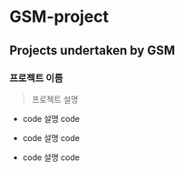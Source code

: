 GSM-project
=============
Projects undertaken by GSM
-------------
### 프로젝트 이름
>프로젝트 설명
* code 설명
  code
+ code 설명
  code
- code 설명
  code
